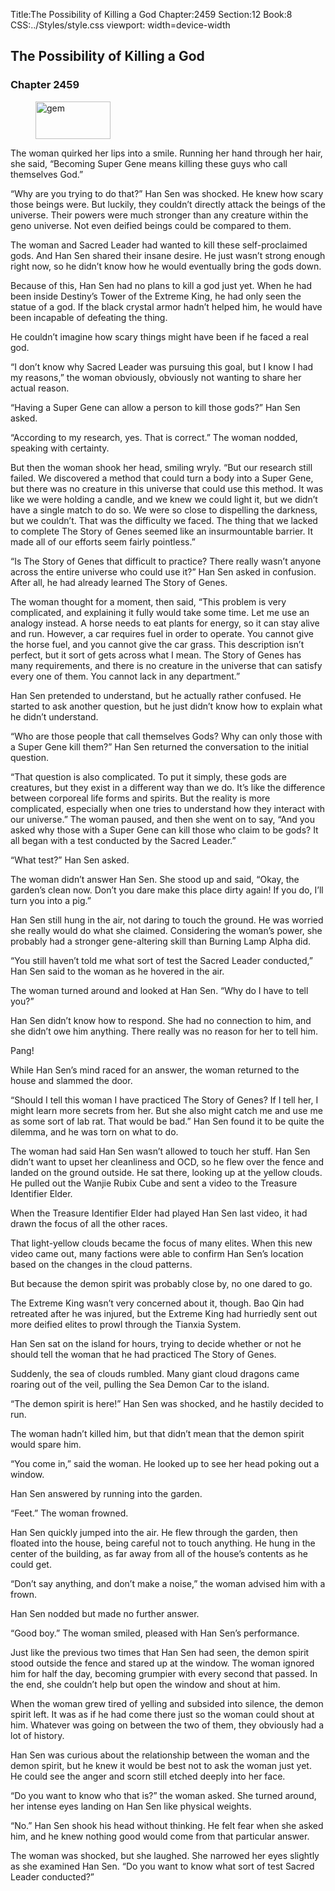 Title:The Possibility of Killing a God 
Chapter:2459 
Section:12 
Book:8 
CSS:../Styles/style.css 
viewport: width=device-width
  
## The Possibility of Killing a God
### Chapter 2459 
<figure>
	<img src="../Images/gem.gif" alt="gem" id="gem" width="120" height="60" />
</figure>
  

  
  The woman quirked her lips into a smile. Running her hand through her hair, she said, “Becoming Super Gene means killing these guys who call themselves God.”

“Why are you trying to do that?” Han Sen was shocked. He knew how scary those beings were. But luckily, they couldn’t directly attack the beings of the universe. Their powers were much stronger than any creature within the geno universe. Not even deified beings could be compared to them.

The woman and Sacred Leader had wanted to kill these self-proclaimed gods. And Han Sen shared their insane desire. He just wasn’t strong enough right now, so he didn’t know how he would eventually bring the gods down.

Because of this, Han Sen had no plans to kill a god just yet. When he had been inside Destiny’s Tower of the Extreme King, he had only seen the statue of a god. If the black crystal armor hadn’t helped him, he would have been incapable of defeating the thing.

He couldn’t imagine how scary things might have been if he faced a real god.

“I don’t know why Sacred Leader was pursuing this goal, but I know I had my reasons,” the woman obviously, obviously not wanting to share her actual reason.

“Having a Super Gene can allow a person to kill those gods?” Han Sen asked.

“According to my research, yes. That is correct.” The woman nodded, speaking with certainty.

But then the woman shook her head, smiling wryly. “But our research still failed. We discovered a method that could turn a body into a Super Gene, but there was no creature in this universe that could use this method. It was like we were holding a candle, and we knew we could light it, but we didn’t have a single match to do so. We were so close to dispelling the darkness, but we couldn’t. That was the difficulty we faced. The thing that we lacked to complete The Story of Genes seemed like an insurmountable barrier. It made all of our efforts seem fairly pointless.”

“Is The Story of Genes that difficult to practice? There really wasn’t anyone across the entire universe who could use it?” Han Sen asked in confusion. After all, he had already learned The Story of Genes.

The woman thought for a moment, then said, “This problem is very complicated, and explaining it fully would take some time. Let me use an analogy instead. A horse needs to eat plants for energy, so it can stay alive and run. However, a car requires fuel in order to operate. You cannot give the horse fuel, and you cannot give the car grass. This description isn’t perfect, but it sort of gets across what I mean. The Story of Genes has many requirements, and there is no creature in the universe that can satisfy every one of them. You cannot lack in any department.”

Han Sen pretended to understand, but he actually rather confused. He started to ask another question, but he just didn’t know how to explain what he didn’t understand.

“Who are those people that call themselves Gods? Why can only those with a Super Gene kill them?” Han Sen returned the conversation to the initial question.

“That question is also complicated. To put it simply, these gods are creatures, but they exist in a different way than we do. It’s like the difference between corporeal life forms and spirits. But the reality is more complicated, especially when one tries to understand how they interact with our universe.” The woman paused, and then she went on to say, “And you asked why those with a Super Gene can kill those who claim to be gods? It all began with a test conducted by the Sacred Leader.”

“What test?” Han Sen asked.

The woman didn’t answer Han Sen. She stood up and said, “Okay, the garden’s clean now. Don’t you dare make this place dirty again! If you do, I’ll turn you into a pig.”

Han Sen still hung in the air, not daring to touch the ground. He was worried she really would do what she claimed. Considering the woman’s power, she probably had a stronger gene-altering skill than Burning Lamp Alpha did.

“You still haven’t told me what sort of test the Sacred Leader conducted,” Han Sen said to the woman as he hovered in the air.

The woman turned around and looked at Han Sen. “Why do I have to tell you?”

Han Sen didn’t know how to respond. She had no connection to him, and she didn’t owe him anything. There really was no reason for her to tell him.

Pang!

While Han Sen’s mind raced for an answer, the woman returned to the house and slammed the door.

“Should I tell this woman I have practiced The Story of Genes? If I tell her, I might learn more secrets from her. But she also might catch me and use me as some sort of lab rat. That would be bad.” Han Sen found it to be quite the dilemma, and he was torn on what to do.

The woman had said Han Sen wasn’t allowed to touch her stuff. Han Sen didn’t want to upset her cleanliness and OCD, so he flew over the fence and landed on the ground outside. He sat there, looking up at the yellow clouds. He pulled out the Wanjie Rubix Cube and sent a video to the Treasure Identifier Elder.

When the Treasure Identifier Elder had played Han Sen last video, it had drawn the focus of all the other races.

That light-yellow clouds became the focus of many elites. When this new video came out, many factions were able to confirm Han Sen’s location based on the changes in the cloud patterns.

But because the demon spirit was probably close by, no one dared to go.

The Extreme King wasn’t very concerned about it, though. Bao Qin had retreated after he was injured, but the Extreme King had hurriedly sent out more deified elites to prowl through the Tianxia System.

Han Sen sat on the island for hours, trying to decide whether or not he should tell the woman that he had practiced The Story of Genes.

Suddenly, the sea of clouds rumbled. Many giant cloud dragons came roaring out of the veil, pulling the Sea Demon Car to the island.

“The demon spirit is here!” Han Sen was shocked, and he hastily decided to run.

The woman hadn’t killed him, but that didn’t mean that the demon spirit would spare him.

“You come in,” said the woman. He looked up to see her head poking out a window.

Han Sen answered by running into the garden.

“Feet.” The woman frowned.

Han Sen quickly jumped into the air. He flew through the garden, then floated into the house, being careful not to touch anything. He hung in the center of the building, as far away from all of the house’s contents as he could get.

“Don’t say anything, and don’t make a noise,” the woman advised him with a frown.

Han Sen nodded but made no further answer.

“Good boy.” The woman smiled, pleased with Han Sen’s performance.

Just like the previous two times that Han Sen had seen, the demon spirit stood outside the fence and stared up at the window. The woman ignored him for half the day, becoming grumpier with every second that passed. In the end, she couldn’t help but open the window and shout at him.

When the woman grew tired of yelling and subsided into silence, the demon spirit left. It was as if he had come there just so the woman could shout at him. Whatever was going on between the two of them, they obviously had a lot of history.

Han Sen was curious about the relationship between the woman and the demon spirit, but he knew it would be best not to ask the woman just yet. He could see the anger and scorn still etched deeply into her face.

“Do you want to know who that is?” the woman asked. She turned around, her intense eyes landing on Han Sen like physical weights.

“No.” Han Sen shook his head without thinking. He felt fear when she asked him, and he knew nothing good would come from that particular answer.

The woman was shocked, but she laughed. She narrowed her eyes slightly as she examined Han Sen. “Do you want to know what sort of test Sacred Leader conducted?”
